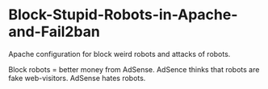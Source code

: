 # Block-Stupid-Robots-in-Apache-and-Fail2ban
Apache configuration for block weird robots and attacks of robots.

Block robots = better money from AdSense. AdSence thinks that robots are fake web-visitors. AdSense hates robots. 
